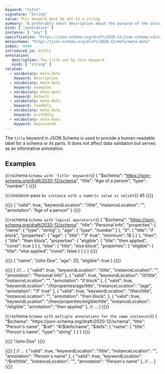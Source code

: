 ```yaml
---
keyword: "title"
signature: "String"
value: This keyword must be set to a string
summary: "A preferably short description about the purpose of the instance described by the schema."
kind: [ "annotation" ]
instance: [ "any" ]
specification: "https://json-schema.org/draft/2020-12/json-schema-validation.html#section-9.1"
metaschema: "https://json-schema.org/draft/2020-12/meta/meta-data"
index: -9999
introduced_in: draft1
annotation:
   description: The title set by this keyword
   kind: [ "string" ]
related:
  - vocabulary: meta-data
    keyword: description
  - vocabulary: meta-data
    keyword: examples
  - vocabulary: meta-data
    keyword: default
  - vocabulary: meta-data
    keyword: readOnly
  - vocabulary: meta-data
    keyword: writeOnly
  - vocabulary: meta-data
    keyword: deprecated
---
```


The `title` keyword in JSON Schema is used to provide a human-readable label for a schema or its parts. It does not affect data validation but serves as an informative annotation.

## Examples

{{<schema `Schema with 'title' keyword`>}}
{
  "$schema": "https://json-schema.org/draft/2020-12/schema",
  "title": "Age of a person",
  "type": "number"
}
{{</schema>}}

{{<instance-pass `An instance with a numeric value is valid`>}}
45
{{</instance-pass>}}

{{<instance-annotation>}}
{
  "valid": true,
  "keywordLocation": "/title",
  "instanceLocation": "",
  "annotation": "Age of a person"
}
{{</instance-annotation>}}

{{<schema `Schema with logical operators`>}}
{
  "$schema": "https://json-schema.org/draft/2020-12/schema",
  "title": "Personal Info",
  "properties": {
    "name": { "type": "string" },
    "age": { "type": "number" }
  },
  "if": {
    "title": "if block",
    "properties": {
      "age": { "title": "'if' true", "minimum": 18 }
    }
  },
  "then": {
    "title": "then block",
    "properties": {
      "eligible": { "title": "then applied", "const": true }
    }
  },
  "else": {
    "title": "else block",
    "properties": {
      "eligible": { "title": "else applied", "const": false }
    }
  }
}
{{</schema>}}

{{<instance-pass>}}
{
  "name": "John Doe",
  "age": 25,
  "eligible": true
}
{{</instance-pass>}}

{{<instance-annotation>}}
[
  /// ...
  {
    "valid": true,
    "keywordLocation": "/title",
    "instanceLocation": "",
    "annotation": "Personal Info"
  },
  {
    "valid": true,
    "keywordLocation": "/if/title",
    "instanceLocation": "",
    "annotation": "if block"
  },
  {
    "valid": true,
    "keywordLocation": "/if/properties/age/title",
    "instanceLocation": "/age",
    "annotation": "'if' true"
  },
  {
    "valid": true,
    "keywordLocation": "/then/title",
    "instanceLocation": "",
    "annotation": "then block",
  },
  {
    "valid": true,
    "keywordLocation": "/then/properties/eligible/title",
    "instanceLocation": "/eligible",
    "annotation": "then applied"
  },
  // ...
]
{{</instance-annotation>}}

{{<schema `Schema with multiple annotations for the same instance`>}}
{
  "$schema": "https://json-schema.org/draft/2020-12/schema",
  "title": "Person's name",
  "$ref": "#/$defs/name",
  "$defs": {
    "name": {
      "title": "Person's name",
      "type": "string"
    }
  }
}
{{</schema>}}

{{<instance-pass>}}
"John Doe"
{{</instance-pass>}}

{{<instance-annotation>}}
[
  // ...
  {
    "valid": true,
    "keywordLocation": "/title",
    "instanceLocation": "",
    "annotation": "Person's name"
  },
  {
    "valid": true,
    "keywordLocation": "/$ref/title",
    "instanceLocation": "",
    "annotation": "Person's name"
  },
  // ...
]
{{</instance-annotation>}}
